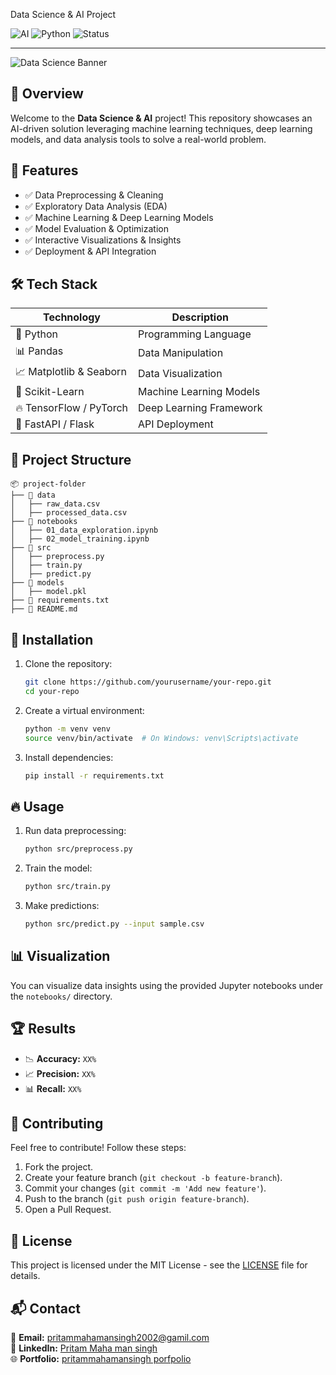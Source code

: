  Data Science & AI Project

![AI](https://img.shields.io/badge/Machine%20Learning-%E2%9C%94-blue)
![Python](https://img.shields.io/badge/Python-3.8%2B-brightgreen)
![Status](https://img.shields.io/badge/Status-Active-green)

---

![Data Science Banner](https://miro.medium.com/v2/resize:fit:1400/0*Yb_BsikIKFAtuKj9.gif)



## 🚀 Overview

Welcome to the **Data Science & AI** project! This repository showcases an AI-driven solution leveraging machine learning techniques, deep learning models, and data analysis tools to solve a real-world problem.

## 📌 Features
- ✅ Data Preprocessing & Cleaning
- ✅ Exploratory Data Analysis (EDA)
- ✅ Machine Learning & Deep Learning Models
- ✅ Model Evaluation & Optimization
- ✅ Interactive Visualizations & Insights
- ✅ Deployment & API Integration

## 🛠️ Tech Stack

| Technology | Description |
|------------|-------------|
| 🐍 Python | Programming Language |
| 📊 Pandas | Data Manipulation |
| 📈 Matplotlib & Seaborn | Data Visualization |
| 🤖 Scikit-Learn | Machine Learning Models |
| 🔥 TensorFlow / PyTorch | Deep Learning Framework |
| 🚀 FastAPI / Flask | API Deployment |

## 📂 Project Structure
```
📦 project-folder
├── 📁 data
│   ├── raw_data.csv
│   ├── processed_data.csv
├── 📁 notebooks
│   ├── 01_data_exploration.ipynb
│   ├── 02_model_training.ipynb
├── 📁 src
│   ├── preprocess.py
│   ├── train.py
│   ├── predict.py
├── 📁 models
│   ├── model.pkl
├── 📄 requirements.txt
├── 📄 README.md
```

## 🚀 Installation

1. Clone the repository:
   ```bash
   git clone https://github.com/yourusername/your-repo.git
   cd your-repo
   ```
2. Create a virtual environment:
   ```bash
   python -m venv venv
   source venv/bin/activate  # On Windows: venv\Scripts\activate
   ```
3. Install dependencies:
   ```bash
   pip install -r requirements.txt
   ```

## 🔥 Usage

1. Run data preprocessing:
   ```bash
   python src/preprocess.py
   ```
2. Train the model:
   ```bash
   python src/train.py
   ```
3. Make predictions:
   ```bash
   python src/predict.py --input sample.csv
   ```

## 📊 Visualization
You can visualize data insights using the provided Jupyter notebooks under the `notebooks/` directory.

## 🏆 Results
- 📉 **Accuracy:** `XX%`
- 📈 **Precision:** `XX%`
- 📊 **Recall:** `XX%`

## 🤝 Contributing
Feel free to contribute! Follow these steps:
1. Fork the project.
2. Create your feature branch (`git checkout -b feature-branch`).
3. Commit your changes (`git commit -m 'Add new feature'`).
4. Push to the branch (`git push origin feature-branch`).
5. Open a Pull Request.

## 📜 License
This project is licensed under the MIT License - see the [LICENSE](LICENSE) file for details.

## 📬 Contact
📧 **Email:** pritammahamansingh2002@gamil.com  
🔗 **LinkedIn:** [Pritam Maha man singh](www.linkedin.com/in/pritam-maha-man-singh-415b14265)  
🌐 **Portfolio:** [pritammahamansingh porfpolio](https://create-folio.vercel.app/user/pritammahamansingh2002)
